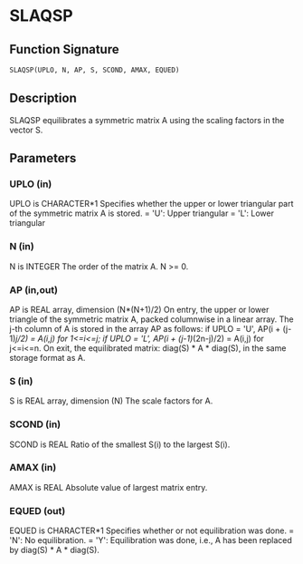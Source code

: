# SLAQSP

## Function Signature

```fortran
SLAQSP(UPLO, N, AP, S, SCOND, AMAX, EQUED)
```

## Description


 SLAQSP equilibrates a symmetric matrix A using the scaling factors
 in the vector S.

## Parameters

### UPLO (in)

UPLO is CHARACTER*1 Specifies whether the upper or lower triangular part of the symmetric matrix A is stored. = 'U': Upper triangular = 'L': Lower triangular

### N (in)

N is INTEGER The order of the matrix A. N >= 0.

### AP (in,out)

AP is REAL array, dimension (N*(N+1)/2) On entry, the upper or lower triangle of the symmetric matrix A, packed columnwise in a linear array. The j-th column of A is stored in the array AP as follows: if UPLO = 'U', AP(i + (j-1)*j/2) = A(i,j) for 1<=i<=j; if UPLO = 'L', AP(i + (j-1)*(2n-j)/2) = A(i,j) for j<=i<=n. On exit, the equilibrated matrix: diag(S) * A * diag(S), in the same storage format as A.

### S (in)

S is REAL array, dimension (N) The scale factors for A.

### SCOND (in)

SCOND is REAL Ratio of the smallest S(i) to the largest S(i).

### AMAX (in)

AMAX is REAL Absolute value of largest matrix entry.

### EQUED (out)

EQUED is CHARACTER*1 Specifies whether or not equilibration was done. = 'N': No equilibration. = 'Y': Equilibration was done, i.e., A has been replaced by diag(S) * A * diag(S).

